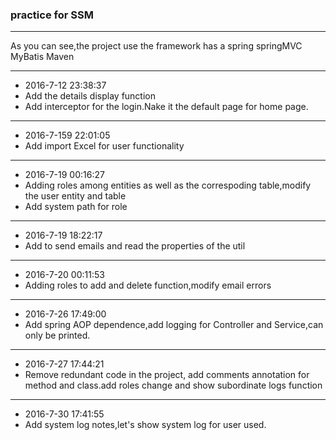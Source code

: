 ### practice for SSM
---
As you can see,the project use the framework has a spring springMVC MyBatis Maven

---
- 2016-7-12 23:38:37
- Add the details display function
- Add interceptor for the login.Nake it the default page for home page.

---
- 2016-7-159 22:01:05
- Add import Excel for user functionality

---
- 2016-7-19 00:16:27
- Adding roles among entities as well as the correspoding table,modify the user entity and table
- Add system path for role 

---
- 2016-7-19 18:22:17
- Add to send emails and read the properties of the util

---
- 2016-7-20 00:11:53
- Adding roles to add and delete function,modify email errors

---
- 2016-7-26 17:49:00
- Add spring AOP dependence,add logging for Controller and Service,can only be printed.

---
- 2016-7-27 17:44:21
- Remove redundant code in the project, add comments annotation for method and class.add roles change and show subordinate logs function

---
- 2016-7-30 17:41:55
- Add system log notes,let's show system log for user used.